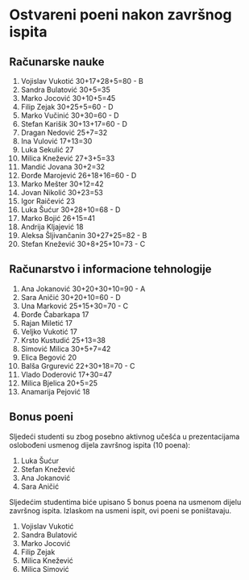 # Ostvareni poeni nakon završnog ispita

## Računarske nauke
1. Vojislav Vukotić 30+17+28+5=80 - B
2. Sandra Bulatović 30+5=35
3. Marko Jocović 30+10+5=45
4. Filip Zejak 30+25+5=60 - D
5. Marko Vučinić 30+30=60 - D
6. Stefan Karišik 30+13+17=60 - D
7. Dragan Nedović 25+7=32
8. Ina Vulović 17+13=30
9. Luka Sekulić 27
10. Milica Knežević 27+3+5=33
11. Mandić Jovana 30+2=32
12. Đorđe Marojević 26+18+16=60 - D
13. Marko Mešter 30+12=42
14. Jovan Nikolić 30+23=53
15. Igor Raičević 23
16. Luka Šućur 30+28+10=68 - D
17. Marko Bojić 26+15=41
18. Andrija Kljajević 18
19. Aleksa Šljivančanin 30+27+25=82 - B
20. Stefan Knežević 30+8+25+10=73 - C

## Računarstvo i informacione tehnologije
1. Ana Jokanović 30+20+30+10=90 - A
2. Sara Aničić 30+20+10=60 - D
3. Una Marković 25+15+30=70 - C
4. Đorđe Čabarkapa 17
5. Rajan Miletić 17
6. Veljko Vukotić 17
7. Krsto Kustudić 25+13=38
8. Simović Milica 30+5+7=42
9. Elica Begović 20
10. Balša Grgurević 22+30+18=70 - C
11. Vlado Doderović 17+30=47
12. Milica Bjelica 20+5=25
13. Anamarija Pejović 18

## Bonus poeni

Sljedeći studenti su zbog posebno aktivnog učešća u prezentacijama oslobođeni usmenog dijela završnog ispita (10 poena):
1. Luka Šućur
2. Stefan Knežević
3. Ana Jokanović
4. Sara Aničić

Sljedećim studentima biće upisano 5 bonus poena na usmenom dijelu završnog ispita. Izlaskom na usmeni ispit, ovi poeni se poništavaju.
1. Vojislav Vukotić
2. Sandra Bulatović
3. Marko Jocović
4. Filip Zejak
5. Milica Knežević
6. Milica Simović
